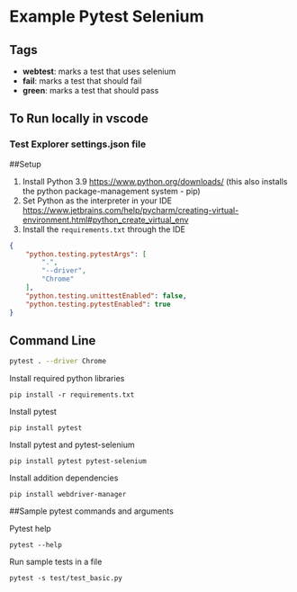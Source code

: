 # Example Pytest Selenium

## Tags

- **webtest**: marks a test that uses selenium
- **fail**: marks a test that should fail
- **green**: marks a test that should pass

## To Run locally in vscode

### Test Explorer settings.json file

##Setup
1) Install Python 3.9
https://www.python.org/downloads/ (this also installs the python package-management system - pip)
2) Set Python as the interpreter in your IDE
https://www.jetbrains.com/help/pycharm/creating-virtual-environment.html#python_create_virtual_env
3) Install the ``requirements.txt`` through the IDE

```json
{
    "python.testing.pytestArgs": [
        ".",
        "--driver",
        "Chrome"
    ],
    "python.testing.unittestEnabled": false,
    "python.testing.pytestEnabled": true
}
```

## Command Line

```bash
pytest . --driver Chrome
```

Install required python libraries

```pip install -r requirements.txt```

Install pytest

```pip install pytest```

Install pytest and pytest-selenium

```pip install pytest pytest-selenium```

Install addition dependencies

```pip install webdriver-manager```

##Sample pytest commands and arguments

Pytest help

```pytest --help```

Run sample tests in a file

```pytest -s test/test_basic.py```